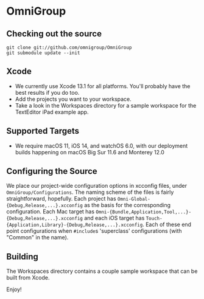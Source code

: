 OmniGroup
===========

Checking out the source
-----------------------

    git clone git://github.com/omnigroup/OmniGroup
    git submodule update --init

Xcode
-------------------

- We currently use Xcode 13.1 for all platforms. You'll probably have the best results if you do too.
- Add the projects you want to your workspace.
- Take a look in the Workspaces directory for a sample workspace for the TextEditor iPad example app.

Supported Targets
----------------------

- We require macOS 11, iOS 14, and watchOS 6.0, with our deployment builds happening on macOS Big Sur 11.6 and Monterey 12.0

Configuring the Source
----------------------

We place our project-wide configuration options in xcconfig files, under `OmniGroup/Configurations`. The naming scheme of the files is fairly straightforward, hopefully. Each project has `Omni-Global-{Debug,Release,...}.xcconfig` as the basis for the corresponding configuration. Each Mac target has `Omni-{Bundle,Application,Tool,...}-{Debug,Release,...}.xcconfig` and each iOS target has `Touch-{Application,Library}-{Debug,Release,...}.xcconfig`. Each of these end point configurations when `#include`s 'superclass' configurations (with "Common" in the name).

 
Building
--------

The Workspaces directory contains a couple sample workspace that can be built from Xcode.

Enjoy!
